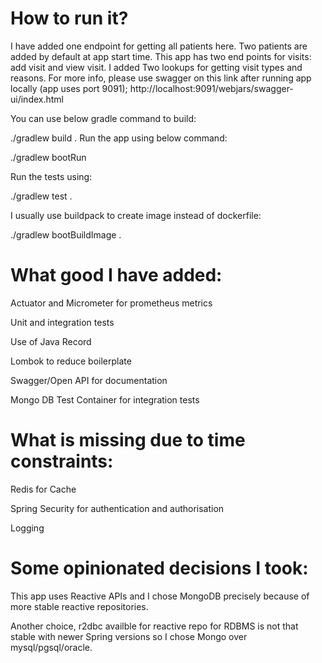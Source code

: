 # How to run it?

I have added one endpoint for getting all patients here. Two patients are added by default at
app start time.
This app has two end points for visits: add visit and view visit. I added Two lookups
for getting visit types and reasons.
For more info, please use swagger on this link after running app locally (app uses port 9091);
http://localhost:9091/webjars/swagger-ui/index.html

You can use below gradle command to build:

./gradlew build .
Run the app using below command:

./gradlew bootRun

Run the tests using:

./gradlew test .

I usually use buildpack to create image instead of dockerfile:

./gradlew bootBuildImage .


# What good I have added:

Actuator and Micrometer for prometheus metrics

Unit and integration tests

Use of Java Record

Lombok to reduce boilerplate

Swagger/Open API for documentation

Mongo DB Test Container for integration tests 

# What is missing due to time constraints:

Redis for Cache

Spring Security for authentication and authorisation

Logging

# Some opinionated decisions I took:

This app uses Reactive APIs and I chose MongoDB precisely because of more stable reactive repositories.

Another choice, r2dbc availble for reactive repo for RDBMS is not that stable with newer Spring versions so I chose
Mongo over mysql/pgsql/oracle.





